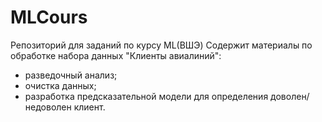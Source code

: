 # MLCours
Репозиторий для заданий по курсу ML(ВШЭ)
Содержит материалы по обработке набора данных "Клиенты авиалиний":
- разведочный анализ;
- очистка данных;
- разработка предсказательной модели для определения доволен/недоволен клиент.
